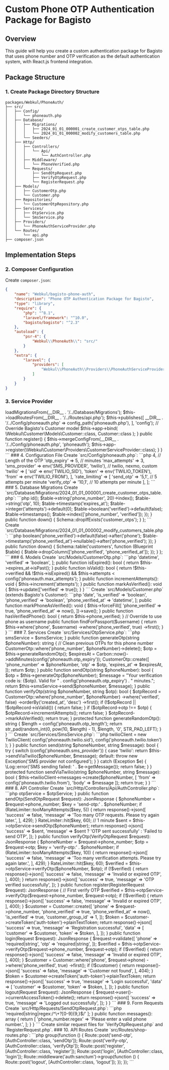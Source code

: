 # Custom Phone OTP Authentication Package for Bagisto

## Overview
This guide will help you create a custom authentication package for Bagisto that uses phone number and OTP verification as the default authentication system, with React.js frontend integration.

## Package Structure

### 1. Create Package Directory Structure
```
packages/Webkul/PhoneAuth/
├── src/
│   ├── Config/
│   │   └── phoneauth.php
│   ├── Database/
│   │   ├── Migrations/
│   │   │   ├── 2024_01_01_000001_create_customer_otps_table.php
│   │   │   └── 2024_01_01_000002_modify_customers_table.php
│   │   └── Seeders/
│   ├── Http/
│   │   ├── Controllers/
│   │   │   └── Api/
│   │   │       └── AuthController.php
│   │   ├── Middleware/
│   │   │   └── PhoneVerified.php
│   │   └── Requests/
│   │       ├── SendOtpRequest.php
│   │       ├── VerifyOtpRequest.php
│   │       └── RegisterRequest.php
│   ├── Models/
│   │   ├── CustomerOtp.php
│   │   └── Customer.php
│   ├── Repositories/
│   │   └── CustomerOtpRepository.php
│   ├── Services/
│   │   ├── OtpService.php
│   │   └── SmsService.php
│   ├── Providers/
│   │   └── PhoneAuthServiceProvider.php
│   └── Routes/
│       └── api.php
├── composer.json
```

## Implementation Steps

### 2. Composer Configuration
Create `composer.json`:
```json
{
    "name": "Webkul/bagisto-phone-auth",
    "description": "Phone OTP Authentication Package for Bagisto",
    "type": "library",
    "require": {
        "php": "^8.1",
        "laravel/framework": "^10.0",
        "bagisto/bagisto": "^2.3"
    },
    "autoload": {
        "psr-4": {
            "Webkul\\PhoneAuth\\": "src/"
        }
    },
    "extra": {
        "laravel": {
            "providers": [
                "Webkul\\PhoneAuth\\Providers\\PhoneAuthServiceProvider"
            ]
        }
    }
}
```

### 3. Service Provider
<?php

namespace Webkul\PhoneAuth\Providers;

use Illuminate\Support\ServiceProvider;
use Webkul\PhoneAuth\Models\Customer;
use Illuminate\Foundation\AliasLoader;

class PhoneAuthServiceProvider extends ServiceProvider
{
    public function boot()
    {
        $this->loadMigrationsFrom(__DIR__ . '/../Database/Migrations');
        $this->loadRoutesFrom(__DIR__ . '/../Routes/api.php');
        
        $this->publishes([
            __DIR__ . '/../Config/phoneauth.php' => config_path('phoneauth.php'),
        ], 'config');

        // Override Bagisto's Customer model
        $this->app->bind(
            \Webkul\Customer\Models\Customer::class,
            Customer::class
        );
    }

    public function register()
    {
        $this->mergeConfigFrom(__DIR__ . '/../Config/phoneauth.php', 'phoneauth');
        
        $this->app->register(\Webkul\Customer\Providers\CustomerServiceProvider::class);
    }
}
```

### 4. Configuration File
Create `src/Config/phoneauth.php`:
```php
<?php

return [
    'otp_length' => 4, // Length of the OTP
    'otp_expiry' => 5, // minutes
    'max_attempts' => 3,
    'sms_provider' => env('SMS_PROVIDER', 'twilio'), // twilio, nexmo, custom
    'twilio' => [
        'sid' => env('TWILIO_SID'),
        'token' => env('TWILIO_TOKEN'),
        'from' => env('TWILIO_FROM'),
    ],
    'rate_limiting' => [
        'send_otp' => '5,1', // 5 attempts per minute
        'verify_otp' => '10,1', // 10 attempts per minute
    ],
];
```

### 5. Database Migrations
Create `src/Database/Migrations/2024_01_01_000001_create_customer_otps_table.php`:
```php
<?php

use Illuminate\Database\Migrations\Migration;
use Illuminate\Database\Schema\Blueprint;
use Illuminate\Support\Facades\Schema;

return new class extends Migration
{
    public function up()
    {
        Schema::create('customer_otps', function (Blueprint $table) {
            $table->id();
            $table->string('phone_number', 20)->index();
            $table->string('otp', 10);
            $table->timestamp('expires_at');
            $table->integer('attempts')->default(0);
            $table->boolean('verified')->default(false);
            $table->timestamps();
            
            $table->index(['phone_number', 'verified']);
        });
    }

    public function down()
    {
        Schema::dropIfExists('customer_otps');
    }
};
```

Create `src/Database/Migrations/2024_01_01_000002_modify_customers_table.php`:
```php
<?php

use Illuminate\Database\Migrations\Migration;
use Illuminate\Database\Schema\Blueprint;
use Illuminate\Support\Facades\Schema;

return new class extends Migration
{
    public function up()
    {
        Schema::table('customers', function (Blueprint $table) {
            $table->boolean('phone_verified')->default(false)->after('phone');
            $table->timestamp('phone_verified_at')->nullable()->after('phone_verified');
        });
    }

    public function down()
    {
        Schema::table('customers', function (Blueprint $table) {
            $table->dropColumn(['phone_verified', 'phone_verified_at']);
        });
    }
};
```

### 6. Models
Create `src/Models/CustomerOtp.php`:
```php
<?php

namespace Webkul\PhoneAuth\Models;

use Illuminate\Database\Eloquent\Model;
use Carbon\Carbon;

class CustomerOtp extends Model
{
    protected $fillable = [
        'phone_number',
        'otp',
        'expires_at',
        'attempts',
        'verified'
    ];

    protected $casts = [
        'expires_at' => 'datetime',
        'verified' => 'boolean',
    ];

    public function isExpired(): bool
    {
        return $this->expires_at->isPast();
    }

    public function isValid(): bool
    {
        return !$this->verified && !$this->isExpired() && $this->attempts < config('phoneauth.max_attempts');
    }

    public function incrementAttempts(): void
    {
        $this->increment('attempts');
    }

    public function markAsVerified(): void
    {
        $this->update(['verified' => true]);
    }
}
```

Create `src/Models/Customer.php` (extends Bagisto's Customer):
```php
<?php

namespace Webkul\PhoneAuth\Models;

use Webkul\Customer\Models\Customer as BaseCustomer;

class Customer extends BaseCustomer
{
    protected $fillable = [
    'first_name',
    'last_name',
    'gender',
    'date_of_birth',
    'email',
    'phone',
    'image',
    'status',
    'password',
    'api_token',
    'customer_group_id',
    'subscribed_to_news_letter',
    'is_verified',
    'is_suspended',
    'token',
    'notes'
    ];

    protected $casts = [
        'date_of_birth' => 'date',
        'is_verified' => 'boolean',
        'phone_verified' => 'boolean',
        'phone_verified_at' => 'datetime',
    ];

    public function markPhoneAsVerified(): void
    {
        $this->forceFill([
            'phone_verified' => true,
            'phone_verified_at' => now(),
        ])->save();
    }

    public function hasVerifiedPhone(): bool
    {
        return $this->phone_verified;
    }

    // Override to use phone as username
    public function findForPassport($username)
    {
        return $this->where('phone', $username)
                   ->where('phone_verified', true)
                   ->first();
    }
}
```

### 7. Services
Create `src/Services/OtpService.php`:
```php
<?php

namespace Webkul\PhoneAuth\Services;

use Webkul\PhoneAuth\Models\CustomerOtp;
use Webkul\PhoneAuth\Services\SmsService;
use Carbon\Carbon;

class OtpService
{
    protected $smsService;

    public function __construct(SmsService $smsService)
    {
        $this->smsService = $smsService;
    }

    public function generateOtp(string $phoneNumber): string
    {
        // Clean previous OTPs for this phone number
        CustomerOtp::where('phone_number', $phoneNumber)->delete();

        $otp = $this->generateRandomOtp();
        $expiresAt = Carbon::now()->addMinutes(config('phoneauth.otp_expiry'));

        CustomerOtp::create([
            'phone_number' => $phoneNumber,
            'otp' => $otp,
            'expires_at' => $expiresAt,
        ]);

        return $otp;
    }

    public function sendOtp(string $phoneNumber): bool
    {
        $otp = $this->generateOtp($phoneNumber);
        $message = "Your verification code is: {$otp}. Valid for " . config('phoneauth.otp_expiry') . " minutes.";
        
        return $this->smsService->send($phoneNumber, $message);
    }

    public function verifyOtp(string $phoneNumber, string $otp): bool
    {
        $otpRecord = CustomerOtp::where('phone_number', $phoneNumber)
            ->where('verified', false)
            ->orderBy('created_at', 'desc')
            ->first();

        if (!$otpRecord || !$otpRecord->isValid()) {
            return false;
        }

        if ($otpRecord->otp !== $otp) {
            $otpRecord->incrementAttempts();
            return false;
        }

        $otpRecord->markAsVerified();
        return true;
    }

    protected function generateRandomOtp(): string
    {
        $length = config('phoneauth.otp_length');
        return str_pad(random_int(0, pow(10, $length) - 1), $length, '0', STR_PAD_LEFT);
    }
}
```

Create `src/Services/SmsService.php`:
```php
<?php

namespace Webkul\PhoneAuth\Services;

use Twilio\Rest\Client as TwilioClient;
use Exception;

class SmsService
{
    protected $twilioClient;

    public function __construct()
    {
        if (config('phoneauth.sms_provider') === 'twilio') {
            $this->twilioClient = new TwilioClient(
                config('phoneauth.twilio.sid'),
                config('phoneauth.twilio.token')
            );
        }
    }

    public function send(string $phoneNumber, string $message): bool
    {
        try {
            switch (config('phoneauth.sms_provider')) {
                case 'twilio':
                    return $this->sendViaTwilio($phoneNumber, $message);
                default:
                    throw new Exception('SMS provider not configured');
            }
        } catch (Exception $e) {
            \Log::error('SMS sending failed: ' . $e->getMessage());
            return false;
        }
    }

    protected function sendViaTwilio(string $phoneNumber, string $message): bool
    {
        $this->twilioClient->messages->create($phoneNumber, [
            'from' => config('phoneauth.twilio.from'),
            'body' => $message
        ]);

        return true;
    }
}
```

### 8. API Controller
Create `src/Http/Controllers/Api/AuthController.php`:
```php
<?php

namespace Webkul\PhoneAuth\Http\Controllers\Api;

use Illuminate\Http\JsonResponse;
use Illuminate\Http\Request;
use Illuminate\Support\Facades\Hash;
use Illuminate\Support\Facades\RateLimiter;
use Webkul\Core\Http\Controllers\Controller;
use Webkul\PhoneAuth\Models\Customer;
use Webkul\PhoneAuth\Services\OtpService;
use Webkul\PhoneAuth\Http\Requests\SendOtpRequest;
use Webkul\PhoneAuth\Http\Requests\VerifyOtpRequest;
use Webkul\PhoneAuth\Http\Requests\RegisterRequest;

class AuthController extends Controller
{
    protected $otpService;

    public function __construct(OtpService $otpService)
    {
        $this->otpService = $otpService;
    }

    public function sendOtp(SendOtpRequest $request): JsonResponse
    {
        $phoneNumber = $request->phone_number;
        $key = 'send-otp:' . $phoneNumber;

        if (RateLimiter::tooManyAttempts($key, 5)) {
            return response()->json([
                'success' => false,
                'message' => 'Too many OTP requests. Please try again later.',
            ], 429);
        }

        RateLimiter::hit($key, 60); // 1 minute

        $sent = $this->otpService->sendOtp($phoneNumber);

        return response()->json([
            'success' => $sent,
            'message' => $sent ? 'OTP sent successfully' : 'Failed to send OTP',
        ]);
    }

    public function verifyOtp(VerifyOtpRequest $request): JsonResponse
    {
        $phoneNumber = $request->phone_number;
        $otp = $request->otp;
        $key = 'verify-otp:' . $phoneNumber;

        if (RateLimiter::tooManyAttempts($key, 10)) {
            return response()->json([
                'success' => false,
                'message' => 'Too many verification attempts. Please try again later.',
            ], 429);
        }

        RateLimiter::hit($key, 60);

        $verified = $this->otpService->verifyOtp($phoneNumber, $otp);

        if (!$verified) {
            return response()->json([
                'success' => false,
                'message' => 'Invalid or expired OTP',
            ], 400);
        }

        return response()->json([
            'success' => true,
            'message' => 'OTP verified successfully',
        ]);
    }

    public function register(RegisterRequest $request): JsonResponse
    {
        // First verify OTP
        $verified = $this->otpService->verifyOtp($request->phone_number, $request->otp);
        
        if (!$verified) {
            return response()->json([
                'success' => false,
                'message' => 'Invalid or expired OTP',
            ], 400);
        }

        $customer = Customer::create([
            'phone' => $request->phone_number,
            'phone_verified' => true,
            'phone_verified_at' => now(),
            'is_verified' => true,
            'customer_group_id' => 1,
        ]);

        $token = $customer->createToken('auth-token')->plainTextToken;

        return response()->json([
            'success' => true,
            'message' => 'Registration successful',
            'data' => [
                'customer' => $customer,
                'token' => $token,
            ],
        ]);
    }

    public function login(Request $request): JsonResponse
    {
        $request->validate([
            'phone' => 'required|string',
            'otp' => 'required|string',
        ]);

        $verified = $this->otpService->verifyOtp($request->phone_number, $request->otp);
        
        if (!$verified) {
            return response()->json([
                'success' => false,
                'message' => 'Invalid or expired OTP',
            ], 400);
        }

        $customer = Customer::where('phone', $request->phone)
            ->where('phone_verified', true)
            ->first();

        if (!$customer) {
            return response()->json([
                'success' => false,
                'message' => 'Customer not found',
            ], 404);
        }

        $token = $customer->createToken('auth-token')->plainTextToken;

        return response()->json([
            'success' => true,
            'message' => 'Login successful',
            'data' => [
                'customer' => $customer,
                'token' => $token,
            ],
        ]);
    }

    public function logout(Request $request): JsonResponse
    {
        $request->user()->currentAccessToken()->delete();

        return response()->json([
            'success' => true,
            'message' => 'Logged out successfully',
        ]);
    }
}
```

### 9. Form Requests
Create `src/Http/Requests/SendOtpRequest.php`:
```php
<?php

namespace Webkul\PhoneAuth\Http\Requests;

use Illuminate\Foundation\Http\FormRequest;

class SendOtpRequest extends FormRequest
{
    public function authorize(): bool
    {
        return true;
    }

    public function rules(): array
    {
        return [
            'phone' => 'required|string|regex:/^\+?[0-9]{9,}$/'
        ];
    }

    public function messages(): array
    {
        return [
            'phone_number.regex' => 'Please enter a valid phone number.',
        ];
    }
}
```

Create similar request files for `VerifyOtpRequest.php` and `RegisterRequest.php`.

### 10. API Routes
Create `src/Routes/shop-routes.php`:
```php
<?php

use Illuminate\Support\Facades\Route;
use Webkul\PhoneAuth\Http\Controllers\Api\AuthController;

Route::prefix('api/phone-auth')->group(function () {
    Route::post('send-otp', [AuthController::class, 'sendOtp']);
    Route::post('verify-otp', [AuthController::class, 'verifyOtp']);
    Route::post('register', [AuthController::class, 'register']);
    Route::post('login', [AuthController::class, 'login']);
    
    Route::middleware('auth:sanctum')->group(function () {
        Route::post('logout', [AuthController::class, 'logout']);
    });
});
```